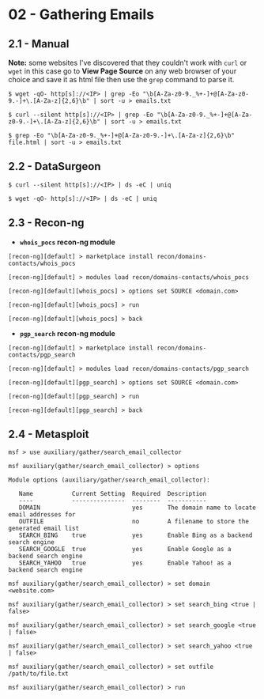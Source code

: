 # 02 - Gathering Emails

## 2.1 - Manual

**Note:** some websites I've discovered that they couldn't work with `curl` or `wget` in this case go to **View Page Source** on any web browser of your choice and save it as html file then use the `grep` command to parse it.

```
$ wget -qO- http[s]://<IP> | grep -Eo "\b[A-Za-z0-9._%+-]+@[A-Za-z0-9.-]+\.[A-Za-z]{2,6}\b" | sort -u > emails.txt

$ curl --silent http[s]://<IP> | grep -Eo "\b[A-Za-z0-9._%+-]+@[A-Za-z0-9.-]+\.[A-Za-z]{2,6}\b" | sort -u > emails.txt

$ grep -Eo "\b[A-Za-z0-9._%+-]+@[A-Za-z0-9.-]+\.[A-Za-z]{2,6}\b" file.html | sort -u > emails.txt
```

## 2.2 - DataSurgeon

`$ curl --silent http[s]://<IP> | ds -eC | uniq`

`$ wget -qO- http[s]://<IP> | ds -eC | uniq`

## 2.3 - Recon-ng

- **`whois_pocs` recon-ng module**

```
[recon-ng][default] > marketplace install recon/domains-contacts/whois_pocs

[recon-ng][default] > modules load recon/domains-contacts/whois_pocs

[recon-ng][default][whois_pocs] > options set SOURCE <domain.com>

[recon-ng][default][whois_pocs] > run

[recon-ng][default][whois_pocs] > back
```

- **`pgp_search` recon-ng module**

```
[recon-ng][default] > marketplace install recon/domains-contacts/pgp_search

[recon-ng][default] > modules load recon/domains-contacts/pgp_search

[recon-ng][default][pgp_search] > options set SOURCE <domain.com>

[recon-ng][default][pgp_search] > run

[recon-ng][default][pgp_search] > back
```

## 2.4 - Metasploit

```
msf > use auxiliary/gather/search_email_collector

msf auxiliary(gather/search_email_collector) > options

Module options (auxiliary/gather/search_email_collector):

   Name           Current Setting  Required  Description
   ----           ---------------  --------  -----------
   DOMAIN                          yes       The domain name to locate email addresses for
   OUTFILE                         no        A filename to store the generated email list
   SEARCH_BING    true             yes       Enable Bing as a backend search engine
   SEARCH_GOOGLE  true             yes       Enable Google as a backend search engine
   SEARCH_YAHOO   true             yes       Enable Yahoo! as a backend search engine

msf auxiliary(gather/search_email_collector) > set domain <website.com>

msf auxiliary(gather/search_email_collector) > set search_bing <true | false>

msf auxiliary(gather/search_email_collector) > set search_google <true | false>

msf auxiliary(gather/search_email_collector) > set search_yahoo <true | false>

msf auxiliary(gather/search_email_collector) > set outfile /path/to/file.txt

msf auxiliary(gather/search_email_collector) > run
```